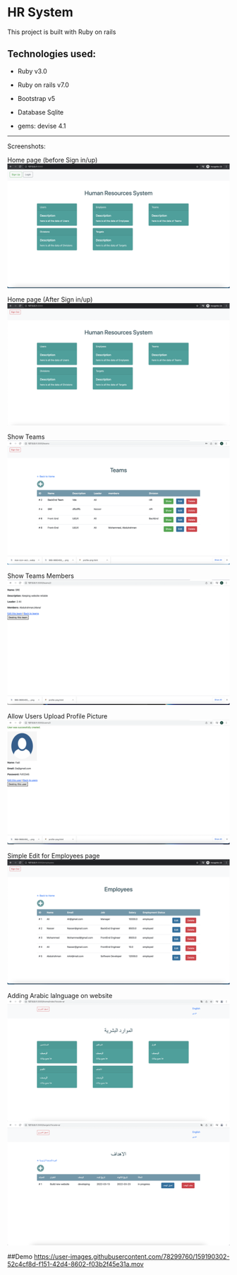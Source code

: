 # HR System

This project is built with Ruby on rails 

## Technologies used:
* Ruby v3.0

* Ruby on rails v7.0

* Bootstrap v5

* Database Sqlite

* gems: devise 4.1

----------
Screenshots:

Home page (before Sign in/up)
![alt](/images/HomePage.png)

Home page (After Sign in/up)
![alt](/images/HomePageAfterReg.png)

Show Teams
![alt](/images/Teams.png)

Show Teams Members
![alt](/images/ShowTeamMem.png)

Allow Users Upload Profile Picture
![alt](/images/AllowUpPic.png)

Simple Edit for Employees page
![alt](/images/Emp.png)

Adding Arabic lalnguage on website
![alt](/images/pic0.png)
![alt](/images/pic.png)

##Demo
https://user-images.githubusercontent.com/78299760/159190302-52c4cf8d-f151-42d4-8602-f03b2f45e31a.mov
